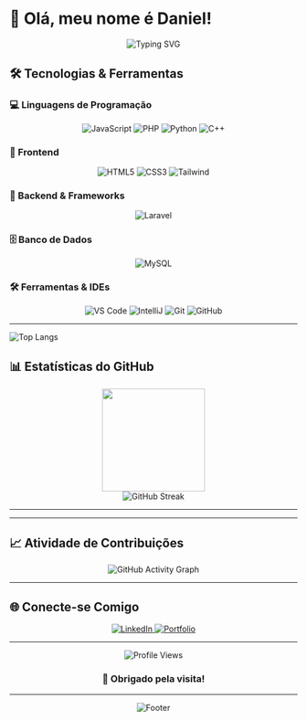 # 👋 Olá, meu nome é Daniel!

<div align="center">
  <img src="https://readme-typing-svg.herokuapp.com?font=Fira+Code&weight=500&size=28&pause=1000&color=36BCF7&center=true&vCenter=true&width=600&lines=Desenvolvedor+Full+Stack;Apaixonado+por+Tecnologia;Sempre+Aprendendo+algo+Novo!" alt="Typing SVG" />
</div>

## 🛠️ Tecnologias & Ferramentas

### 💻 Linguagens de Programação
<div align="center">
  <img src="https://img.shields.io/badge/JavaScript-F7DF1E?style=for-the-badge&logo=javascript&logoColor=black" alt="JavaScript"/>
  <img src="https://img.shields.io/badge/PHP-777BB4?style=for-the-badge&logo=php&logoColor=white" alt="PHP"/>
  <img src="https://img.shields.io/badge/Python-3776AB?style=for-the-badge&logo=python&logoColor=white" alt="Python"/>
  <img src="https://img.shields.io/badge/C++-00599C?style=for-the-badge&logo=c%2b%2b&logoColor=white" alt="C++"/>

</div>

### 🎨 Frontend
<div align="center">
  <img src="https://img.shields.io/badge/HTML5-E34F26?style=for-the-badge&logo=html5&logoColor=white" alt="HTML5"/>
  <img src="https://img.shields.io/badge/CSS3-1572B6?style=for-the-badge&logo=css3&logoColor=white" alt="CSS3"/>
  <img src="https://img.shields.io/badge/Tailwind_CSS-38B2AC?style=for-the-badge&logo=tailwind-css&logoColor=white" alt="Tailwind"/>
</div>

### 🔧 Backend & Frameworks
<div align="center">
  <img src="https://img.shields.io/badge/Laravel-FF2D20?style=for-the-badge&logo=laravel&logoColor=white" alt="Laravel"/>
</div>

### 🗄️ Banco de Dados
<div align="center">
  <img src="https://img.shields.io/badge/MySQL-005C84?style=for-the-badge&logo=mysql&logoColor=white" alt="MySQL"/>
</div>

### 🛠️ Ferramentas & IDEs
<div align="center">
  <img src="https://img.shields.io/badge/VS_Code-0078D4?style=for-the-badge&logo=visual%20studio%20code&logoColor=white" alt="VS Code"/>
  <img src="https://img.shields.io/badge/IntelliJ_IDEA-000000.svg?style=for-the-badge&logo=intellij-idea&logoColor=white" alt="IntelliJ"/>
  <img src="https://img.shields.io/badge/Git-F05032?style=for-the-badge&logo=git&logoColor=white" alt="Git"/>
  <img src="https://img.shields.io/badge/GitHub-100000?style=for-the-badge&logo=github&logoColor=white" alt="GitHub"/>
</div>

---
![Top Langs](https://github-readme-stats.vercel.app/api/top-langs/?username=DanZx819&layout=compact&langs_count=8&theme=tokyonight&hide=html,css,json,scss,typescript,shell,batchfile,dockerfile,vue,go,ruby,swift,objective-c)

## 📊 Estatísticas do GitHub

<div align="center">
  <img height="180em" src="https://github-readme-stats.vercel.app/api/top-langs/?username=DanZx819&layout=compact&langs_count=8&theme=tokyonight&hide=html,css,json,scss,tsql,shell,batchfile,dockerfile"/>
</div>

<div align="center">
  <img src="https://github-readme-streak-stats.herokuapp.com/?user=DanZx819&theme=tokyonight" alt="GitHub Streak"/>
</div>

---




---

## 📈 Atividade de Contribuições

<div align="center">
  <img src="https://github-readme-activity-graph.vercel.app/graph?username=DanZx819&theme=tokyo-night&bg_color=1a1b27&color=70a5fd&line=70a5fd&point=bf91f3&area=true&hide_border=true" alt="GitHub Activity Graph"/>
</div>

---

## 🌐 Conecte-se Comigo

<div align="center">
  <a href="https://www.linkedin.com/in/daniel-de-oliveira-zanchetta-512a3b311" target="_blank">
    <img src="https://img.shields.io/badge/LinkedIn-0077B5?style=for-the-badge&logo=linkedin&logoColor=white" alt="LinkedIn"/>
  </a>
  <a href="#" target="_blank">
    <img src="https://img.shields.io/badge/Portfolio-000000?style=for-the-badge&logo=About.me&logoColor=white" alt="Portfolio"/>
  </a>
</div>

---



<div align="center">
  <img src="https://komarev.com/ghpvc/?username=DanZx819&label=Visualizações%20do%20Perfil&color=0e75b6&style=flat" alt="Profile Views"/>
  
  <h3>💖 Obrigado pela visita!</h3>
  

---

<div align="center">
  <img src="https://capsule-render.vercel.app/api?type=waving&color=gradient&height=100&section=footer" alt="Footer"/>
</div>
